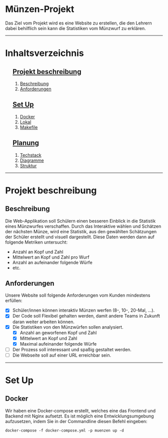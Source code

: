 # Münzen-Projekt
Das Ziel vom Projekt wird es eine Website zu erstellen, die den Lehrern dabei behilflich sein kann die Statistiken vom Münzwurf zu erklären.

<hr>

# Inhaltsverzeichnis

<ol>
    <li style="list-style: none">
        <h2><a href="#project-description">Projekt beschreibung</a></h2>
        <ol>
            <li><a href="#description">Beschreibung</a></li>
            <li><a href="#requirements">Anforderungen</a></li>
        </ol>
    </li>
    <li style="list-style: none">
        <h2><a href="#set-up">Set Up</a></h2>
        <ol>
            <li><a href="">Docker</a></li>
            <li><a href="">Lokal</a></li>
            <li><a href="">Makefile</a></li>
        </ol>
    </li>
    <li style="list-style: none">
        <h2><a href="">Planung</a></h2>
        <ol>
            <li><a href="">Techstack</a></li>
            <li><a href="">Diagramme</a></li>
            <li><a href="">Struktur</a></li>
        </ol>
    </li>
</ol>

<hr>
<h1 id="project-description">Projekt beschreibung</h1>
<h2 id="description">Beschreibung</h2>
Die Web-Applikation soll Schülern einen besseren Einblick in die Statistik eines
Münzwurfes verschaffen. Durch das Interaktive wählen und Schätzen der nächsten Münze,
wird eine Statistik, aus den gewählten Schätzungen der Schüler erstellt und visuell dargestellt.
Diese Daten werden dann auf folgende Metriken untersucht:

- Anzahl an Kopf und Zahl
- Mittelwert an Kopf und Zahl pro Wurf
- Anzahl an aufeinander folgende Würfe
- etc.

<h2 id="requirements">Anforderungen</h2>
Unsere Website soll folgende Anforderungen vom Kunden mindestens erfüllen:

- [x] Schüler/innen können interaktiv Münzen werfen (8-, 10-, 20-Mal, ...).
- [x] Der Code soll Flexibel gehalten werden, damit andere Teams in Zukunft daran weiter arbeiten können.
- [x] Die Statistiken von den Münzwürfen sollen analysiert.
  - [x] Anzahl an geworfenen Kopf und Zahl
  - [x] Mittelwert an Kopf und Zahl
  - [x] Maximal aufeinander folgende Würfe
- [ ] Der Prozess soll interessant und spaßig gestaltet werden.
- [ ] Die Webseite soll auf einer URL erreichbar sein.

<hr>
<h1 id="set-up">Set Up</h1>
<h2 id="docker">Docker</h2>
Wir haben eine Docker-compose erstellt, welches eine das Frontend und Backend mit Nginx aufsetzt.
Es ist möglich eine Entwicklungsumgebung aufzusetzen, indem Sie in der Commandline diesen Befehl eingeben:

```
docker-compose -f docker-compose.yml -p muenzen up -d
```





